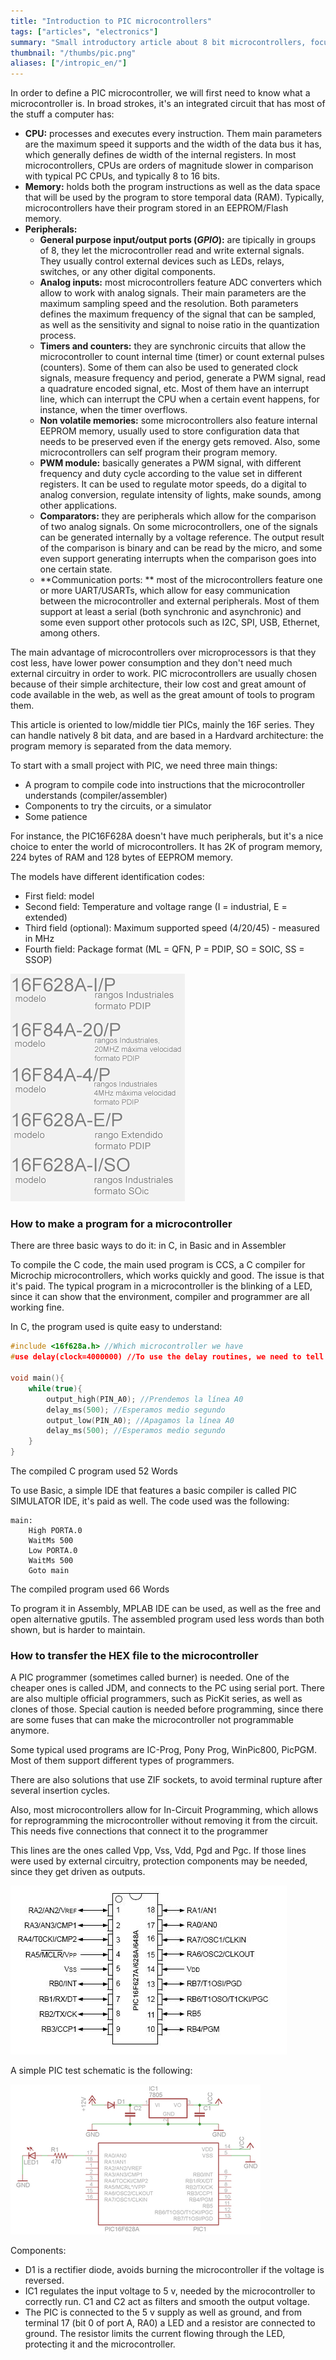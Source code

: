 ```yaml
---
title: "Introduction to PIC microcontrollers"
tags: ["articles", "electronics"]
summary: "Small introductory article about 8 bit microcontrollers, focusing on Microchip PIC16 family"
thumbnail: "/thumbs/pic.png"
aliases: ["/intropic_en/"]
---
```

	
In order to define a PIC microcontroller, we will first need to know what a microcontroller is. In broad strokes, it's an integrated circuit that has most of the stuff a computer has:
* **CPU:** processes and executes every instruction. Them main parameters are the maximum speed it supports and the width of the data bus it has, which generally defines de width of the internal registers. In most microcontrollers, CPUs are orders of magnitude slower in comparison with typical PC CPUs, and typically 8 to 16 bits.
* **Memory:** holds both the program instructions as well as the data space that will be used by the program to store temporal data (RAM). Typically, microcontrollers have their program stored in an EEPROM/Flash memory.
* **Peripherals:**  
  * **General purpose input/output ports **(*GPIO*)**:** are tipically in groups of 8, they let the microcontroller read and write external signals. They usually control external devices such as LEDs, relays, switches, or any other digital components.
  * **Analog inputs:** most microcontrollers feature ADC converters which allow to work with analog signals. Their main parameters are the maximum sampling speed and the resolution. Both parameters defines the maximum frequency of the signal that can be sampled, as well as the sensitivity and signal to noise ratio in the quantization process.
  * **Timers and counters:** they are synchronic circuits that allow the microcontroller to count internal time (timer) or count external pulses (counters). Some of them can also be used to generated clock signals, measure frequency and period, generate a PWM signal, read a quadrature encoded signal, etc. Most of them have an interrupt line, which can interrupt the CPU when a certain event happens, for instance, when the timer overflows.
  * **Non volatile memories:** some microcontrollers also feature internal EEPROM memory, usually used to store configuration data that needs to be preserved even if the energy gets removed. Also, some microcontrollers can self program their program memory.
  * **PWM module:** basically generates a PWM signal, with different frequency and duty cycle according to the value set in different registers. It can be used to regulate motor speeds, do a digital to analog conversion, regulate intensity of lights, make sounds, among other applications.
  * **Comparators:** they are peripherals which allow for the comparison of two analog signals. On some microcontrollers, one of the signals can be generated internally by a voltage reference. The output result of the comparison is binary and can be read by the micro, and some even support generating interrupts when the comparison goes into one certain state.
  * **Communication ports: ** most of the microcontrollers feature one or more UART/USARTs, which allow for easy communication between the microcontroller and external peripherals. Most of them support at least a serial (both synchronic and asynchronic) and some even support other protocols such as I2C, SPI, USB, Ethernet, among others.

The main advantage of microcontrollers over microprocessors is that they cost less, have lower power consumption and they don't need much external circuitry in order to work. PIC microcontrollers are usually chosen because of their simple architecture, their low cost and great amount of code available in the web, as well as the great amount of tools to program them.

This article is oriented to low/middle tier PICs, mainly the 16F series. They can handle natively 8 bit data, and are based in a Hardvard architecture: the program memory is separated from the data memory.

To start with a small project with PIC, we need three main things:

* A program to compile code into instructions that the microcontroller understands (compiler/assembler)
* Components to try the circuits, or a simulator
* Some patience

For instance, the PIC16F628A doesn't have much peripherals, but it's a nice choice to enter the world of microcontrollers. It has 2K of program memory, 224 bytes of RAM and 128 bytes of EEPROM memory.

The models have different identification codes:

* First field: model
* Second field: Temperature and voltage range (I = industrial, E = extended)
* Third field (optional): Maximum supported speed (4/20/45) - measured in MHz
* Fourth field: Package format (ML = QFN, P = PDIP, SO = SOIC, SS = SSOP) 

![Code description for PICs](/images/modelospic.png)

### How to make a program for a microcontroller

There are three basic ways to do it: in C, in Basic and in Assembler

To compile the C code, the main used program is CCS, a C compiler for Microchip microcontrollers, which works quickly and good. The issue is that it's paid. The typical program in a microcontroller is the blinking of a LED, since it can show that the environment, compiler and programmer are all working fine.

In C, the program used is quite easy to understand:

```c
#include <16f628a.h> //Which microcontroller we have
#use delay(clock=4000000) //To use the delay routines, we need to tell the compiler we're running at 4MHz

void main(){
	while(true){
		output_high(PIN_A0); //Prendemos la línea A0
		delay_ms(500); //Esperamos medio segundo
		output_low(PIN_A0); //Apagamos la línea A0
		delay_ms(500); //Esperamos medio segundo
	}
}
```

The compiled C program used 52 Words

To use Basic, a simple IDE that features a basic compiler is called PIC SIMULATOR IDE, it's paid as well. The code used was the following:

```basic
main:
	High PORTA.0
	WaitMs 500
	Low PORTA.0
	WaitMs 500
	Goto main
```

The compiled program used 66 Words

To program it in Assembly, MPLAB IDE can be used, as well as the free and open alternative gputils. The assembled program used less words than both shown, but is harder to maintain.

### How to transfer the HEX file to the microcontroller

A PIC programmer (sometimes called burner) is needed. One of the cheaper ones is called JDM, and connects to the PC using serial port. There are also multiple official programmers, such as PicKit series, as well as clones of those. Special caution is needed before programming, since there are some fuses that can make the microcontroller not programmable anymore.

Some typical used programs are IC-Prog, Pony Prog, WinPic800, PicPGM. Most of them support different types of programmers.

There are also solutions that use ZIF sockets, to avoid terminal rupture after several insertion cycles.

Also, most microcontrollers allow for In-Circuit Programming, which allows for reprogramming the microcontroller without removing it from the circuit. This needs five connections that connect it to the programmer

This lines are the ones called Vpp, Vss, Vdd, Pgd and Pgc. If those lines were used by external circuitry, protection components may be needed, since they get driven as outputs.

![PIC pinout](/images/picpinout.jpg)

A simple PIC test schematic is the following:

![PIC test circuit](/images/piccircuit.png)

Components:
	
* D1 is a rectifier diode, avoids burning the microcontroller if the voltage is reversed.
* IC1 regulates the input voltage to 5 v, needed by the microcontroller to correctly run. C1 and C2 act as filters and smooth the output voltage.
* The PIC is connected to the 5 v supply as well as ground, and from terminal 17 (bit 0 of port A, RA0) a LED and a resistor are connected to ground. The resistor limits the current flowing through the LED, protecting it and the microcontroller.
	

